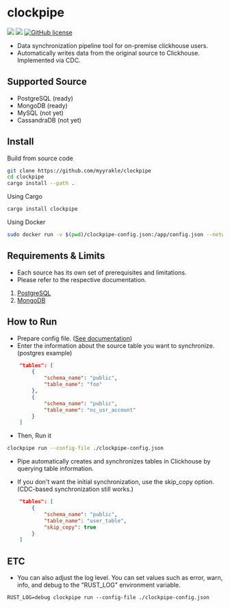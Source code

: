 # clockpipe

![](https://img.shields.io/badge/language-Rust-red) ![](https://img.shields.io/badge/version-0.4.2-brightgreen) [![GitHub license](https://img.shields.io/badge/license-MIT-blue.svg)](https://github.com/myyrakle/clockpipe/blob/master/LICENSE)

- Data synchronization pipeline tool for on-premise clickhouse users.
- Automatically writes data from the original source to Clickhouse. Implemented via CDC.

## Supported Source

- PostgreSQL (ready)
- MongoDB (ready)
- MySQL (not yet)
- CassandraDB (not yet)

## Install

Build from source code

```bash
git clone https://github.com/myyrakle/clockpipe
cd clockpipe
cargo install --path .
```

Using Cargo

```bash
cargo install clockpipe
```

Using Docker

```bash
sudo docker run -v $(pwd)/clockpipe-config.json:/app/config.json --network host myyrakle/clockpipe:v0.4.2
```

## Requirements & Limits

- Each source has its own set of prerequisites and limitations.
- Please refer to the respective documentation.

1. [PostgreSQL](./docs/postgres/README.md)
2. [MongoDB](./docs/mongodb/README.md)

## How to Run

- Prepare config file. ([See documentation](./docs/README.md))
- Enter the information about the source table you want to synchronize. (postgres example)

```json
    "tables": [
        {
            "schema_name": "public",
            "table_name": "foo"
        },
        {
            "schema_name": "public",
            "table_name": "nc_usr_account"
        }
    ]
```

- Then, Run it

```bash
clockpipe run --config-file ./clockpipe-config.json
```

- Pipe automatically creates and synchronizes tables in Clickhouse by querying table information.

- If you don't want the initial synchronization, use the skip_copy option. (CDC-based synchronization still works.)

```json
    "tables": [
        {
            "schema_name": "public",
            "table_name": "user_table",
            "skip_copy": true
        }
    ]
```

## ETC

- You can also adjust the log level. You can set values such as error, warn, info, and debug to the "RUST_LOG" environment variable.

```
RUST_LOG=debug clockpipe run --config-file ./clockpipe-config.json
```
